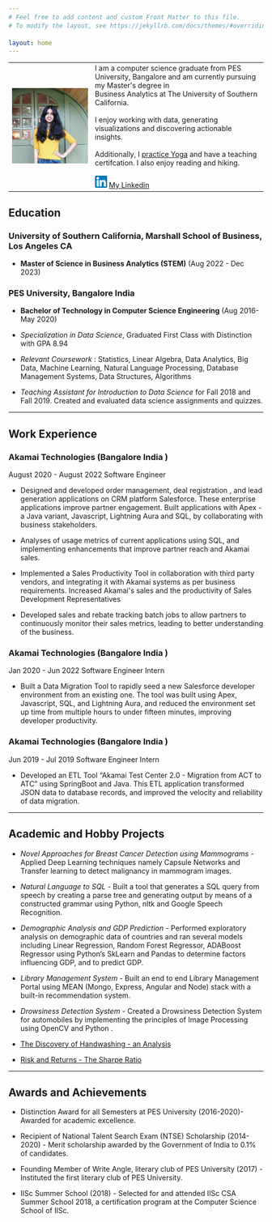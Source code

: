 ```yaml
---
# Feel free to add content and custom Front Matter to this file.
# To modify the layout, see https://jekyllrb.com/docs/themes/#overriding-theme-defaults

layout: home
---
```


| | |
|----|----|
| ![Taruni](./assets/images/Taruni_GH_Profile3.jpg) | I am a computer science graduate from PES University, Bangalore and am currently pursuing my Master's degree in <br> Business Analytics at The University of Southern California. <br><br>  I enjoy working with data, generating visualizations and discovering actionable insights. <br><br> Additionally, I [practice Yoga](https://www.instagram.com/taruniyoga/?hl=en) and have a teaching certifcation. I also enjoy  reading and hiking. <br><br> ![Connect](./assets/images/linkedin-logo.png) [My Linkedin](https://www.linkedin.com/in/tarunisunder/)  
 
## Education

### University of Southern California, Marshall School of Business, Los Angeles CA  
* **Master of Science in Business Analytics (STEM)** (Aug 2022 - Dec 2023)


### PES University, Bangalore India 
* **Bachelor of Technology in Computer Science Engineering** (Aug 2016- May 2020)

* _Specialization in Data Science_, Graduated First Class with Distinction with GPA 8.94

* _Relevant Coursework_ : Statistics, Linear Algebra, Data Analytics, Big Data, Machine Learning, Natural Language Processing, Database Management Systems, Data Structures, Algorithms

* _Teaching Assistant for Introduction to Data Science_ for Fall 2018 and Fall 2019. Created and evaluated data science assignments and quizzes.

---
## Work Experience


### Akamai Technologies (Bangalore India ) 
August 2020 - August 2022
Software Engineer 

* Designed and developed order management, deal registration , and lead generation applications on CRM platform Salesforce. These enterprise applications improve partner engagement. Built applications with Apex - a Java variant, Javascript, Lightning Aura and SQL, by collaborating with business stakeholders.

* Analyses of usage metrics of current applications using SQL, and implementing enhancements that improve partner reach and Akamai sales.

* Implemented a Sales Productivity Tool in collaboration with third party vendors, and integrating it with Akamai systems as per business requirements. Increased Akamai's sales and the productivity of Sales Development Representatives

* Developed sales and rebate tracking batch jobs to allow partners to continuously monitor their sales metrics, leading to better understanding of the business.

### Akamai Technologies (Bangalore India )

Jan 2020 - Jun 2022
Software Engineer Intern

* Built a Data Migration Tool to rapidly seed a new Salesforce developer environment from an existing one. The tool was built using Apex, Javascript, SQL, and Lightning Aura, and reduced the environment set up time from multiple hours to under fifteen minutes, improving developer productivity.

### Akamai Technologies (Bangalore India )

Jun 2019 - Jul 2019
Software Engineer Intern

* Developed an ETL Tool “Akamai Test Center 2.0 - Migration from ACT to ATC” using SpringBoot and Java. This ETL application transformed JSON data to database records, and improved the velocity and reliability of data migration.

---
## Academic and Hobby Projects

* _Novel Approaches for Breast Cancer Detection using Mammograms_ - Applied Deep Learning techniques namely Capsule Networks and Transfer learning to detect malignancy in mammogram images. <br>

* _Natural Language to SQL_ - Built a tool that generates a SQL query from speech by creating a parse tree and generating output by means of a constructed grammar using Python, nltk and Google Speech Recognition. <br>

* _Demographic Analysis and GDP Prediction_ - Performed exploratory analysis on demographic data of countries and ran several models including Linear Regression, Random Forest Regressor, ADABoost Regressor using Python’s SkLearn and Pandas to determine factors influencing GDP, and to predict GDP. <br>

* _Library Management System_ - Built an end to end Library Management Portal using MEAN (Mongo, Express, Angular and Node) stack with a built-in recommendation system. <br>

* _Drowsiness Detection System_ - Created a Drowsiness Detection System for automobiles by implementing the principles of Image Processing using OpenCV and Python .

 
<!-- - My [Github Repo](https://github.com/tarunisunder/projects) -->

- [The Discovery of Handwashing - an Analysis ](https://app.datacamp.com/workspace/w/652e49dd-2fd1-4d43-a556-423241908421)

- [Risk and Returns - The Sharpe Ratio](https://app.datacamp.com/workspace/w/48b67176-b45f-4770-882a-fb7c7f73bc33)

---
## Awards and Achievements

* Distinction Award for all Semesters at PES University (2016-2020)- Awarded for academic excellence. 

* Recipient of National Talent Search Exam (NTSE) Scholarship (2014-2020) - Merit scholarship awarded by the Government of India to 0.1% of candidates. 

* Founding Member of Write Angle, literary club of PES University (2017) - Instituted the first literary club of PES University.

* IISc Summer School (2018) - Selected for and attended IISc CSA Summer School 2018, a certification program at the Computer Science School of IISc.